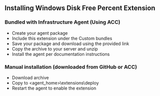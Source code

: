 ## Installing Windows Disk Free Percent Extension
### Bundled with Infrastructure Agent (Using ACC)
- Create your agent package
- Include this extension under the Custom bundles
- Save your package and download using the provided link
- Copy the archive to your server and unzip
- Install the agent per documentation instructions
### Manual installation (downloaded from GitHub or ACC)
- Download archive
- Copy to <agent_home>\extensions\deploy
- Restart the agent to enable the extension